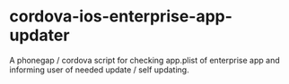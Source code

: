 # cordova-ios-enterprise-app-updater
A phonegap / cordova script for checking app.plist of enterprise app and informing user of needed update / self updating.
